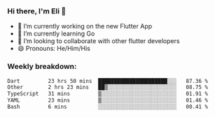 ### Hi there, I'm Eli 👋
- 🔭 I’m currently working on the new Flutter App
- 🌱 I’m currently learning Go
- 🦄 I’m looking to collaborate with other flutter developers
- 😄 Pronouns: He/Him/His

### Weekly breakdown:
<!--START_SECTION:waka-->

```txt
Dart         23 hrs 50 mins  ██████████████████████░░░   87.36 %
Other        2 hrs 23 mins   ██▒░░░░░░░░░░░░░░░░░░░░░░   08.75 %
TypeScript   31 mins         ▒░░░░░░░░░░░░░░░░░░░░░░░░   01.91 %
YAML         23 mins         ▒░░░░░░░░░░░░░░░░░░░░░░░░   01.46 %
Bash         6 mins          ░░░░░░░░░░░░░░░░░░░░░░░░░   00.41 %
```

<!--END_SECTION:waka-->
